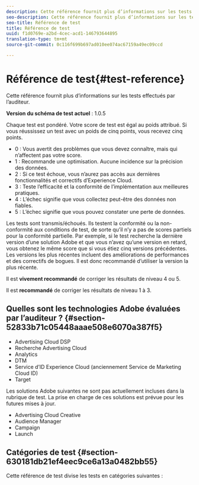 ```yaml
---
description: Cette référence fournit plus d’informations sur les tests effectués par l’auditeur.
seo-description: Cette référence fournit plus d’informations sur les tests effectués par l’auditeur.
seo-title: Référence de test
title: Référence de test
uuid: f1d0769e-a2bd-4cec-acd1-146793644895
translation-type: tm+mt
source-git-commit: 0c116f699b697ad010ee074ac67159a49ec09ccd

---
```



# Référence de test{#test-reference}

Cette référence fournit plus d’informations sur les tests effectués par l’auditeur.

**Version du schéma de test actuel** : 1.0.5

Chaque test est pondéré. Votre score de test est égal au poids attribué. Si vous réussissez un test avec un poids de cinq points, vous recevez cinq points.

* 0 : Vous avertit des problèmes que vous devez connaître, mais qui n’affectent pas votre score.
* 1 : Recommande une optimisation. Aucune incidence sur la précision des données.
* 2 : Si ce test échoue, vous n’aurez pas accès aux dernières fonctionnalités et correctifs d’Experience Cloud.
* 3 : Teste l’efficacité et la conformité de l’implémentation aux meilleures pratiques.
* 4 : L’échec signifie que vous collectez peut-être des données non fiables.
* 5 : L’échec signifie que vous pouvez constater une perte de données.

Les tests sont transmis/échoués. Ils testent la conformité ou la non-conformité aux conditions de test, de sorte qu’il n’y a pas de scores partiels pour la conformité partielle. Par exemple, si le test recherche la dernière version d’une solution Adobe et que vous n’avez qu’une version en retard, vous obtenez le même score que si vous étiez cinq versions précédentes. Les versions les plus récentes incluent des améliorations de performances et des correctifs de bogues. Il est donc recommandé d’utiliser la version la plus récente.

Il est **vivement recommandé** de corriger les résultats de niveau 4 ou 5.

Il est **recommandé** de corriger les résultats de niveau 1 à 3.

## Quelles sont les technologies Adobe évaluées par l’auditeur ? {#section-52833b71c05448aaae508e6070a387f5}

* Advertising Cloud DSP
* Recherche Advertising Cloud
* Analytics
* DTM
* Service d’ID Experience Cloud (anciennement Service de Marketing Cloud ID)
* Target

Les solutions Adobe suivantes ne sont pas actuellement incluses dans la rubrique de test. La prise en charge de ces solutions est prévue pour les futures mises à jour.

* Advertising Cloud Creative
* Audience Manager
* Campaign
* Launch

## Catégories de test {#section-630181db21ef4eec9ce6a13a0482bb55}

Cette référence de test divise les tests en catégories suivantes :

